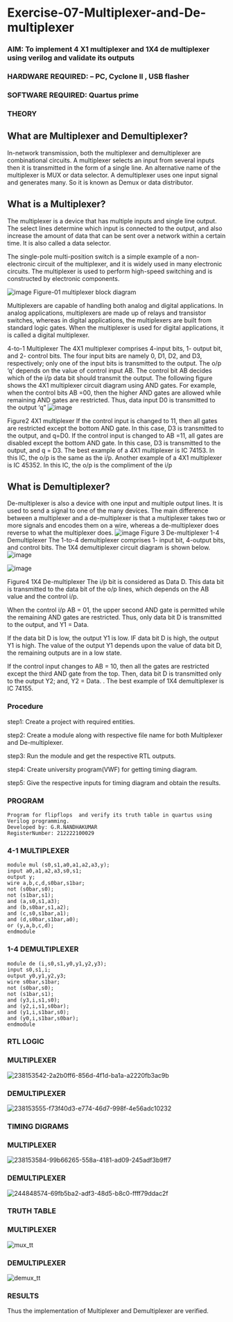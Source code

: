 # Exercise-07-Multiplexer-and-De-multiplexer
### AIM: To implement 4 X1 multiplexer and 1X4 de multiplexer using verilog and validate its outputs
### HARDWARE REQUIRED:  – PC, Cyclone II , USB flasher
### SOFTWARE REQUIRED:   Quartus prime
### THEORY 

## What are Multiplexer and Demultiplexer?
In-network transmission, both the multiplexer and demultiplexer are combinational circuits. A multiplexer selects an input from several inputs then it is transmitted in the form of a single line. An alternative name of the multiplexer is MUX or data selector. A demultiplexer uses one input signal and generates many. So it is known as Demux or data distributor.

## What is a Multiplexer?
The multiplexer is a device that has multiple inputs and single line output. The select lines determine which input is connected to the output, and also increase the amount of data that can be sent over a network within a certain time. It is also called a data selector.

The single-pole multi-position switch is a simple example of a non-electronic circuit of the multiplexer, and it is widely used in many electronic circuits. The multiplexer is used to perform high-speed switching and is constructed by electronic components.

![image](https://user-images.githubusercontent.com/36288975/170912485-73c395c7-23c0-4e78-a53d-a2f0d07d9662.png)
          Figure-01 multiplexer block diagram 

Multiplexers are capable of handling both analog and digital applications. In analog applications, multiplexers are made up of relays and transistor switches, whereas in digital applications, the multiplexers are built from standard logic gates. When the multiplexer is used for digital applications, it is called a digital multiplexer.

4-to-1 Multiplexer
The 4X1 multiplexer comprises 4-input bits, 1- output bit, and 2- control bits. The four input bits are namely 0, D1, D2, and D3, respectively; only one of the input bits is transmitted to the output. The o/p ‘q’ depends on the value of control input AB. The control bit AB decides which of the i/p data bit should transmit the output. The following figure shows the 4X1 multiplexer circuit diagram using AND gates. For example, when the control bits AB =00, then the higher AND gates are allowed while remaining AND gates are restricted. Thus, data input D0 is transmitted to the output ‘q”
![image](https://user-images.githubusercontent.com/36288975/170912568-3598c60a-5035-41f3-b0c4-ccedba13aca5.png)


Figure2 4X1 multiplexer 
If the control input is changed to 11, then all gates are restricted except the bottom AND gate. In this case, D3 is transmitted to the output, and q=D0. If the control input is changed to AB =11, all gates are disabled except the bottom AND gate. In this case, D3 is transmitted to the output, and q = D3. The best example of a 4X1 multiplexer is IC 74153. In this IC, the o/p is the same as the i/p. Another example of a 4X1 multiplexer is IC 45352. In this IC, the o/p is the compliment of the i/p


## What is Demultiplexer?
De-multiplexer is also a device with one input and multiple output lines. It is used to send a signal to one of the many devices. The main difference between a multiplexer and a de-multiplexer is that a multiplexer takes two or more signals and encodes them on a wire, whereas a de-multiplexer does reverse to what the multiplexer does.
![image](https://user-images.githubusercontent.com/36288975/170912606-a30e4b74-1726-4430-b245-2c3c3d9c232d.png)
Figure 3 De-multiplexer 
1-4 Demultiplexer
The 1-to-4 demultiplexer comprises 1- input bit, 4-output bits, and control bits. The 1X4 demultiplexer circuit diagram is shown below.![image](https://user-images.githubusercontent.com/36288975/170912683-00fb746a-1d45-4023-91d1-3a70b841073c.png)

![image](https://user-images.githubusercontent.com/36288975/170912741-7cbd52af-7e0d-4be3-b5c6-6fb9c4eca7c9.png)

Figure4 1X4 De-multiplexer 
The i/p bit is considered as Data D. This data bit is transmitted to the data bit of the o/p lines, which depends on the AB value and the control i/p.

When the control i/p AB = 01, the upper second AND gate is permitted while the remaining AND gates are restricted. Thus, only data bit D is transmitted to the output, and Y1 = Data.

If the data bit D is low, the output Y1 is low. IF data bit D is high, the output Y1 is high. The value of the output Y1 depends upon the value of data bit D, the remaining outputs are in a low state.

If the control input changes to AB = 10, then all the gates are restricted except the third AND gate from the top. Then, data bit D is transmitted only to the output Y2; and, Y2 = Data. . The best example of 1X4 demultiplexer is IC 74155.

 
 
### Procedure
step1:
Create a project with required entities.

step2:
Create a module along with respective file name for both Multiplexer and De-multiplexer.

step3:
Run the module and get the respective RTL outputs.

step4:
Create university program(VWF) for getting timing diagram.

step5:
Give the respective inputs for timing diagram and obtain the results.


### PROGRAM 
```
Program for flipflops  and verify its truth table in quartus using Verilog programming.
Developed by: G.R.NANDHAKUMAR
RegisterNumber: 212222100029
```
### 4-1 MULTIPLEXER
```
module mul (s0,s1,a0,a1,a2,a3,y);
input a0,a1,a2,a3,s0,s1;
output y;
wire a,b,c,d,s0bar,s1bar;
not (s0bar,s0);
not (s1bar,s1);
and (a,s0,s1,a3);
and (b,s0bar,s1,a2);
and (c,s0,s1bar,a1);
and (d,s0bar,s1bar,a0);
or (y,a,b,c,d);
endmodule
```
### 1-4 DEMULTIPLEXER
```
module de (i,s0,s1,y0,y1,y2,y3);
input s0,s1,i;
output y0,y1,y2,y3;
wire s0bar,s1bar;
not (s0bar,s0);
not (s1bar,s1);
and (y3,i,s1,s0);
and (y2,i,s1,s0bar);
and (y1,i,s1bar,s0);
and (y0,i,s1bar,s0bar);
endmodule

```






### RTL LOGIC 

### MULTIPLEXER
![238153542-2a2b0ff6-856d-4f1d-ba1a-a2220fb3ac9b](https://github.com/Nandhakumar1313/Exercise-07-Multiplexer-and-De--multiplexer/assets/120230694/f52fef1d-d999-4742-9816-7425e4e590d8)


### DEMULTIPLEXER
![238153555-f73f40d3-e774-46d7-998f-4e56adc10232](https://github.com/Nandhakumar1313/Exercise-07-Multiplexer-and-De--multiplexer/assets/120230694/c9403d37-838f-4400-94f9-44a2d48a5c40)





### TIMING DIGRAMS 
### MULTIPLEXER
![238153584-99b66265-558a-4181-ad09-245adf3b9ff7](https://github.com/Nandhakumar1313/Exercise-07-Multiplexer-and-De--multiplexer/assets/120230694/755fbb67-c518-4c3b-9e4a-113a3bfeddb7)

### DEMULTIPLEXER
![244848574-69fb5ba2-adf3-48d5-b8c0-ffff79ddac2f](https://github.com/Nandhakumar1313/Exercise-07-Multiplexer-and-De--multiplexer/assets/120230694/79890cec-73d6-4fc5-9276-9a99a2d1ad21)




### TRUTH TABLE 
### MULTIPLEXER
![mux_tt](https://github.com/Nandhakumar1313/Exercise-07-Multiplexer-and-De--multiplexer/assets/120230694/7b0e32d9-d3fc-41ff-9111-fe03b6d7162e)

### DEMULTIPLEXER
![demux_tt](https://github.com/Nandhakumar1313/Exercise-07-Multiplexer-and-De--multiplexer/assets/120230694/50360043-394f-4cc8-b1f2-d4e3d1f5e816)





### RESULTS 
Thus the implementation of Multiplexer and Demultiplexer are verified.
